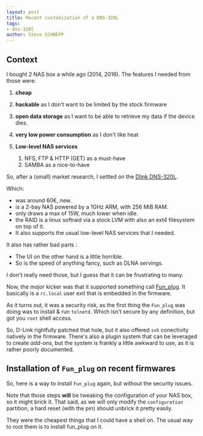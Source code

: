 ```yaml
---
layout: post
title: Recent customization of a DNS-320L
tags:
- dns-320l
author: Steve SCHNEPP
---
```

## Context

I bought 2 NAS box a while ago (2014, 2016). The features I needed from those were:

1. **cheap**
2. **hackable** as I don't want to be limited by the stock firmware
3. **open data storage** as I want to be able to retrieve my data if the device dies.
4. **very low power consumption** as I don't like heat
5. **Low-level NAS services**

    1. NFS, FTP & HTTP (GET) as a must-have
    2. SAMBA as a nice-to-have

So, after a (small) market research, I settled on the [Dlink DNS-320L](https://eu.dlink.com/uk/en/products/dns-320l-sharecenter-2-bay-cloud-storage-enclosure).

Which:

* was around 60€, new.
* is a 2-bay NAS powered by a 1GHz ARM, with 256 MiB RAM.
* only draws a max of 15W, much lower when idle.
* the RAID is a linux softraid via a stock LVM with also an ext4 filesystem on top of it.
* It also supports the usual low-level NAS services that I needed.

It also has rather bad parts :

* The UI on the other hand is a little horrible.
* So is the speed of anything fancy, such as DLNA servings.

I don't really need those, but I guess that it can be frustrating to many.

Now, the _major_ kicker was that it supported something call [Fun_plug](http://www.bernaerts-nicolas.fr/nas/71-dns325-ffp07/224-dns325-ffp7-install-funplug7). It basically is a ``rc.local`` user exit that is embedded in the firmware.

As it turns out, it was a security risk, as the first thing the ``Fun_plug`` was doing was to install & run ``telnetd``. Which isn't secure by any definition, but got you ``root`` shell access.

So, D-Link rightfully patched that hole, but it also offered ``ssh`` conectivity natively in the firmware. There's also a plugin system that can be leveraged to create _add-ons_, but the system is frankly a little awkward to use, as it is rather poorly documented.

## Installation of ``Fun_plug`` on recent firmwares

So, here is a way to install ``Fun_plug`` again, but without the security issues.

Note that those steps **will** be tweaking the configuration of your NAS box, so it might brick it. That said, as we will only modify the `configuration` partition, a hard reset (with the pin) should unbrick it pretty easily.

They were the cheapest things that I could have a shell on. The usual way to root them is to install fun_plug on it.
